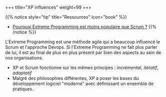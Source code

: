 +++
title="XP influences"
weight=99
+++

{{% notice style="tip" title="Ressources" icon="book" %}}
- [Pourquoi Extreme Programming est moins populaire que Scrum ?](https://youtu.be/T1d8bfez5yA)
{{% /notice %}}

L'Extreme Programming est une méthode agile qui a beaucoup influencé le Scrum et l'approche Devops. Si l'Extreme Programming ne fait plus parler de lui, il est au final de plus en plus présent par bien des aspects au sein de nos organisations.
- XP et Scrum fonctionne sur les mêmes principes : *incrémental*, *itératif*, *adaptatif*
- Malgré des philosophies différentes, XP à poser les bases du développement logiciel "moderne" avec définissant un ensemble de pratiques.